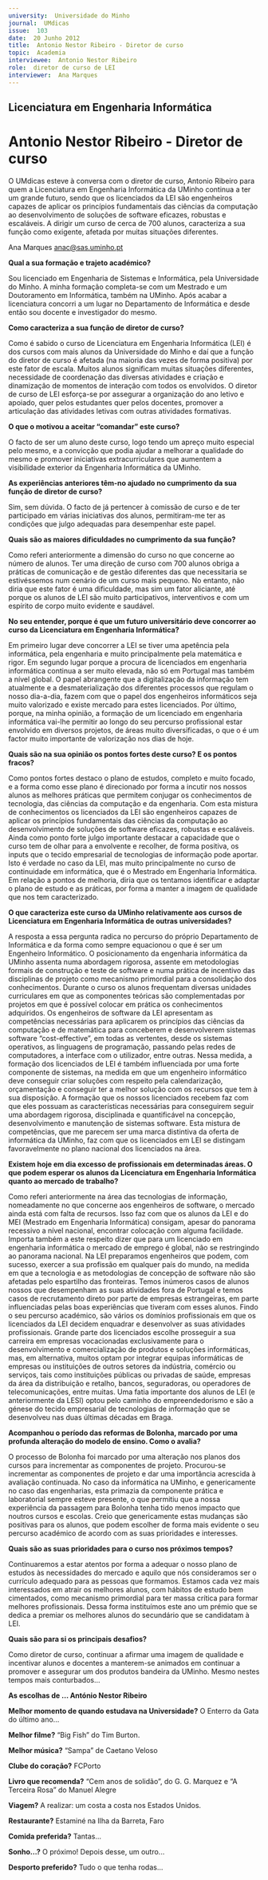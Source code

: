 ```yaml
---
university:  Universidade do Minho
journal:  UMdicas
issue:  103
date:  20 Junho 2012
title:  Antonio Nestor Ribeiro - Diretor de curso
topic:  Academia
interviewee:  Antonio Nestor Ribeiro
role:  diretor de curso de LEI
interviewer:  Ana Marques
---
```




## Licenciatura em Engenharia Informática

# Antonio Nestor Ribeiro - Diretor de curso

O UMdicas esteve à conversa com o diretor de curso, Antonio Ribeiro para quem a Licenciatura em Engenharia Informática da UMinho continua a ter um grande futuro, sendo que os licenciados da LEI são engenheiros capazes de aplicar os princípios fundamentais das ciências da computação ao desenvolvimento de soluções de software eficazes, robustas e escaláveis. A dirigir um curso de cerca de 700 alunos, caracteriza a sua função como exigente, afetada por muitas situações diferentes.

Ana Marques
anac@sas.uminho.pt


**Qual a sua formação e trajeto académico?**

Sou licenciado em Engenharia de Sistemas e Informática, pela Universidade do Minho. A minha formação completa-se com um Mestrado e um Doutoramento em Informática, também na UMinho. Após acabar a licenciatura concorri a um lugar no Departamento de Informática e desde então sou docente e investigador do mesmo.


**Como caracteriza a sua função de diretor de curso?**

Como é sabido o curso de Licenciatura em Engenharia Informática (LEI) é dos cursos com mais alunos da Universidade do Minho e daí que a função do diretor de curso é afetada (na maioria das vezes de forma positiva) por este fator de escala. Muitos alunos significam muitas situações diferentes, necessidade de coordenação das diversas atividades e criação e dinamização de momentos de interação com todos os envolvidos. O diretor de curso de LEI esforça-se por assegurar a organização do ano letivo e apoiado, quer pelos estudantes quer pelos docentes, promover a articulação das atividades letivas com outras atividades formativas.


**O que o motivou a aceitar “comandar” este curso?**

O facto de ser um aluno deste curso, logo tendo um apreço muito especial pelo mesmo, e a convicção que podia ajudar a melhorar a qualidade do mesmo e promover iniciativas extracurriculares que aumentem a visibilidade exterior da Engenharia Informática da UMinho.


**As experiências anteriores têm-no ajudado no cumprimento da sua função de diretor de curso?**

Sim, sem dúvida. O facto de já pertencer à comissão de curso e de ter participado em várias iniciativas dos alunos, permitiram-me ter as condições que julgo adequadas para desempenhar este papel.


**Quais são as maiores dificuldades no cumprimento da sua função?**

Como referi anteriormente a dimensão do curso no que concerne ao número de alunos. Ter uma direção de curso com 700 alunos obriga a práticas de comunicação e de gestão diferentes das que necessitaria se estivéssemos num cenário de um curso mais pequeno.
No entanto, não diria que este fator é uma dificuldade, mas sim um fator aliciante, até porque os alunos de LEI são muito participativos, interventivos e com um espírito de corpo muito evidente e saudável.


**No seu entender, porque é que um futuro universitário deve concorrer ao curso da Licenciatura em Engenharia Informática?**

Em primeiro lugar deve concorrer a LEI se tiver uma apetência pela informática, pela engenharia e muito principalmente pela matemática e rigor.
Em segundo lugar porque a procura de licenciados em engenharia informática continua a ser muito elevada, não só em Portugal mas também a nível global. 
O papel abrangente que a digitalização da informação tem atualmente e a desmaterialização dos diferentes processos que regulam o nosso dia-a-dia, fazem com que o papel dos engenheiros informáticos seja muito valorizado e existe mercado para estes licenciados.
Por último, porque, na minha opinião, a formação de um licenciado em engenharia informática vai-lhe permitir ao longo do seu percurso profissional estar envolvido em diversos projetos, de áreas muito diversificadas, o que o é um factor muito importante de valorização nos dias de hoje.


**Quais são na sua opinião os pontos fortes deste curso? E os pontos fracos?**

Como pontos fortes destaco o plano de estudos, completo e muito focado, e a forma como esse plano é direcionado por forma a incutir nos nossos alunos as melhores práticas que permitem conjugar os conhecimentos de tecnologia, das ciências da computação e da engenharia. Com esta mistura de conhecimentos os licenciados da LEI são engenheiros capazes de aplicar os princípios fundamentais das ciências da computação ao desenvolvimento de soluções de software eficazes, robustas e escaláveis.
Ainda como ponto forte julgo importante destacar a capacidade que o curso tem de olhar para a envolvente e recolher, de forma positiva, os inputs que o tecido empresarial de tecnologias de informação pode aportar.
Isto é verdade no caso da LEI, mas muito principalmente no curso de continuidade em informática, que é o Mestrado em Engenharia Informática.
Em relação a pontos de melhoria, diria que os tentamos identificar e adaptar o plano de estudo e as práticas, por forma a manter a imagem de qualidade que nos tem caracterizado.


**O que caracteriza este curso da UMinho relativamente aos cursos de Licenciatura em Engenharia Informática de outras universidades?**

A resposta a essa pergunta radica no percurso do próprio Departamento de Informática e da forma como sempre equacionou o que é ser um Engenheiro Informático. O posicionamento da engenharia informática da UMinho assenta numa abordagem rigorosa, assente em metodologias formais de construção e teste de software e numa prática de incentivo das disciplinas de projeto como mecanismo primordial para a consolidação dos conhecimentos. Durante o curso os alunos frequentam diversas unidades curriculares em que as componentes teóricas são complementadas por projetos em que é possível colocar em prática os conhecimentos adquiridos. Os engenheiros de software da LEI apresentam as competências necessárias para aplicarem os princípios das ciências da computação e de matemática para conceberem e desenvolverem sistemas software “cost-effective”, em todas as vertentes, desde os sistemas operativos, as linguagens de programação, passando pelas redes de computadores, a interface com o utilizador, entre outras.
Nessa medida, a formação dos licenciados de LEI é também influenciada por uma forte componente de sistemas, na medida em que um engenheiro informático deve conseguir criar soluções com respeito pela calendarização, orçamentação e conseguir ter a melhor solução com os recursos que tem à sua disposição.
A formação que os nossos licenciados recebem faz com que eles possuam as características necessárias para conseguirem seguir uma abordagem rigorosa, disciplinada e quantificável na concepção, desenvolvimento e manutenção de sistemas software. Esta mistura de competências, que me parecem ser uma marca distintiva da oferta de informática da UMinho, faz com que os licenciados em LEI se distingam favoravelmente no plano nacional dos licenciados na área.


**Existem hoje em dia excesso de profissionais em determinadas áreas. O que podem esperar os alunos da Licenciatura em Engenharia Informática quanto ao mercado de trabalho?**

Como referi anteriormente na área das tecnologias de informação, nomeadamente no que concerne aos engenheiros de software, o mercado ainda está com falta de recursos. Isso faz com que os alunos da LEI e do MEI (Mestrado em Engenharia Informática) consigam, apesar do panorama recessivo a nível nacional, encontrar colocação com alguma facilidade.
Importa também a este respeito dizer que para um licenciado em engenharia informática o mercado de emprego é global, não se restringindo ao panorama nacional. Na LEI preparamos engenheiros que podem, com sucesso, exercer a sua profissão em qualquer país do mundo, na medida em que a tecnologia e as metodologias de concepção de software não são afetadas pelo espartilho das fronteiras. Temos inúmeros casos de alunos nossos que desempenham as suas atividades fora de Portugal e temos casos de recrutamento direto por parte de empresas estrangeiras, em parte influenciadas pelas boas experiências que tiveram com esses alunos.
Findo o seu percurso académico, são vários os domínios profissionais em que os licenciados da LEI decidem enquadrar e desenvolver as suas atividades profissionais. Grande parte dos licenciados escolhe prosseguir a sua carreira em empresas vocacionadas exclusivamente para o desenvolvimento e comercialização de produtos e soluções informáticas, mas, em alternativa, muitos optam por integrar equipas informáticas de empresas ou instituições de outros setores da indústria, comércio ou serviços, tais como instituições públicas ou privadas de saúde, empresas da área da distribuição e retalho, bancos, seguradoras, ou operadores de telecomunicações, entre muitas.
Uma fatia importante dos alunos de LEI (e anteriormente da LESI) optou pelo caminho do empreendedorismo e são a génese do tecido empresarial de tecnologias de informação que se desenvolveu nas duas últimas décadas em Braga.


**Acompanhou o período das reformas de Bolonha, marcado por uma profunda alteração do modelo de ensino. Como o avalia?**

O processo de Bolonha foi marcado por uma alteração nos planos dos cursos para incrementar as componentes de projeto. Procurou-se incrementar as componentes de projeto e dar uma importância acrescida à avaliação continuada.
No caso da informática na UMinho, e genericamente no caso das engenharias, esta primazia da componente prática e laboratorial sempre esteve presente, o que permitiu que a nossa experiência da passagem para Bolonha tenha tido menos impacto que noutros cursos e escolas.
Creio que genericamente estas mudanças são positivas para os alunos, que podem escolher de forma mais evidente o seu percurso académico de acordo com as suas prioridades e interesses.


**Quais são as suas prioridades para o curso nos próximos tempos?**

Continuaremos a estar atentos por forma a adequar o nosso plano de estudos às necessidades do mercado e aquilo que nós consideramos ser o currículo adequado para as pessoas que formamos. Estamos cada vez mais interessados em atrair os melhores alunos, com hábitos de estudo bem cimentados, como mecanismo primordial para ter massa crítica para formar melhores profissionais. Dessa forma instituímos este ano um prémio que se dedica a premiar os melhores alunos do secundário que se candidatam à LEI.


**Quais são para si os principais desafios?**

Como diretor de curso, continuar a afirmar uma imagem de qualidade e incentivar alunos e docentes a manterem-se animados em continuar a promover e assegurar um dos produtos bandeira da UMinho. Mesmo nestes tempos mais conturbados...


**As escolhas de … António Nestor Ribeiro**

**Melhor momento de quando estudava na Universidade?**
 O Enterro da Gata do último ano...

**Melhor filme?**
 “Big Fish” do Tim Burton.

**Melhor música?**
 “Sampa” de Caetano Veloso

**Clube do coração?**
 FCPorto

**Livro que recomenda?**
 “Cem anos de solidão”, do G. G. Marquez e “A Terceira Rosa” do Manuel Alegre

**Viagem?**
 A realizar: um costa a costa nos Estados Unidos.

**Restaurante?**
 Estaminé na Ilha da Barreta, Faro

**Comida preferida?**
 Tantas...

**Sonho…?**
 O próximo! Depois desse, um outro...

**Desporto preferido?**
 Tudo o que tenha rodas...

